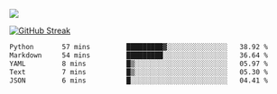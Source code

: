 ![](http://github-profile-summary-cards.vercel.app/api/cards/profile-details?username=sivori&theme=nightowl)

[![GitHub Streak](https://github-readme-streak-stats-murex-one.vercel.app?user=sivori&theme=nightowl&card_width=700&card_height=200&ring=EBE011&fire=EB9B1B)](https://git.io/streak-stats)

<!--START_SECTION:waka-->

```txt
Python       57 mins         █████████▓░░░░░░░░░░░░░░░   38.92 %
Markdown     54 mins         █████████░░░░░░░░░░░░░░░░   36.64 %
YAML         8 mins          █▒░░░░░░░░░░░░░░░░░░░░░░░   05.97 %
Text         7 mins          █▒░░░░░░░░░░░░░░░░░░░░░░░   05.30 %
JSON         6 mins          █░░░░░░░░░░░░░░░░░░░░░░░░   04.41 %
```

<!--END_SECTION:waka-->

